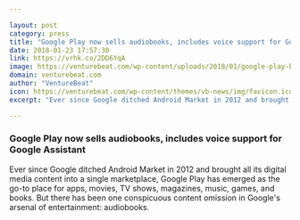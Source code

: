 ```yaml
---

layout: post
category: press
title: "Google Play now sells audiobooks, includes voice support for Google Assistant"
date: 2018-01-23 17:57:30
link: https://vrhk.co/2DD6YqA
image: https://venturebeat.com/wp-content/uploads/2018/01/google-play-books.jpg?fit=780%2C552&strip=all
domain: venturebeat.com
author: "VentureBeat"
icon: https://venturebeat.com/wp-content/themes/vb-news/img/favicon.ico
excerpt: "Ever since Google ditched Android Market in 2012 and brought all its digital media content into a single marketplace, Google Play has emerged as the go-to place for apps, movies, TV shows, magazines, music, games, and books. But there has been one conspicuous content omission in Google's arsenal of entertainment: audiobooks."

---
```


### Google Play now sells audiobooks, includes voice support for Google Assistant

Ever since Google ditched Android Market in 2012 and brought all its digital media content into a single marketplace, Google Play has emerged as the go-to place for apps, movies, TV shows, magazines, music, games, and books. But there has been one conspicuous content omission in Google's arsenal of entertainment: audiobooks.